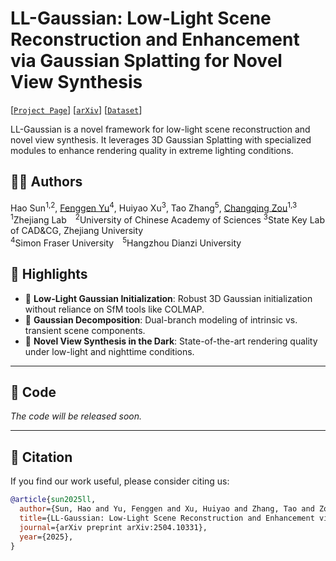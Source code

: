 # LL-Gaussian: Low-Light Scene Reconstruction and Enhancement via Gaussian Splatting for Novel View Synthesis

[[`Project Page`](https://sunhao242.github.io/LL-Gaussian_web.github.io/)] [[`arXiv`](https://arxiv.org/abs/2504.10331)] [[`Dataset`](https://github.com/sunhao242/LL-Gaussian)]

LL-Gaussian is a novel framework for low-light scene reconstruction and novel view synthesis. It leverages 3D Gaussian Splatting with specialized modules to enhance rendering quality in extreme lighting conditions.
 
## 👨‍💻 Authors

Hao Sun<sup>1,2</sup>, [Fenggen Yu](https://fenggenyu.github.io/)<sup>4</sup>, Huiyao Xu<sup>3</sup>, Tao Zhang<sup>5</sup>, [Changqing Zou](https://changqingzou.weebly.com/)<sup>1,3</sup>  
<sup>1</sup>Zhejiang Lab <sup>2</sup>University of Chinese Academy of Sciences <sup>3</sup>State Key Lab of CAD&CG, Zhejiang University  
<sup>4</sup>Simon Fraser University <sup>5</sup>Hangzhou Dianzi University

## 📌 Highlights
- 🌙 **Low-Light Gaussian Initialization**: Robust 3D Gaussian initialization without reliance on SfM tools like COLMAP.
- 🔀 **Gaussian Decomposition**: Dual-branch modeling of intrinsic vs. transient scene components.
- 🎥 **Novel View Synthesis in the Dark**: State-of-the-art rendering quality under low-light and nighttime conditions.

---
## 🧱 Code
 *The code will be released soon.*

---

## 🧪 Citation

If you find our work useful, please consider citing us:

```bibtex
@article{sun2025ll,
  author={Sun, Hao and Yu, Fenggen and Xu, Huiyao and Zhang, Tao and Zou, Changqing},
  title={LL-Gaussian: Low-Light Scene Reconstruction and Enhancement via Gaussian Splatting for Novel View Synthesis},
  journal={arXiv preprint arXiv:2504.10331},
  year={2025},
}
